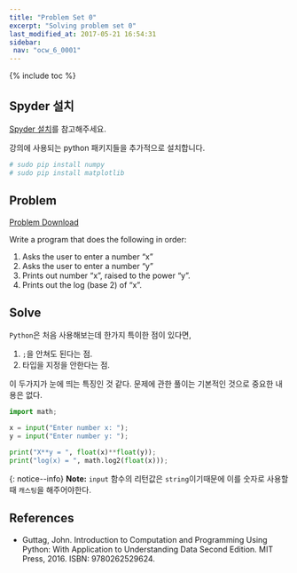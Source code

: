 ```yaml
---
title: "Problem Set 0"
excerpt: "Solving problem set 0"
last_modified_at: 2017-05-21 16:54:31
sidebar:
 nav: "ocw_6_0001"
---
```


{% include toc %}

## Spyder 설치

[Spyder 설치](/2017-05-21-Archlinux-spyder/)를 참고해주세요.

강의에 사용되는 python 패키지들을 추가적으로 설치합니다.

```bash
# sudo pip install numpy
# sudo pip install matplotlib
```

## Problem

[Problem Download](https://ocw.mit.edu/courses/electrical-engineering-and-computer-science/6-0001-introduction-to-computer-science-and-programming-in-python-fall-2016/assignments/ps0.zip)

Write a program that does the following in order:

1. Asks the user to enter a number “x”
2. Asks the user to enter a number “y”
3. Prints out number “x”, raised to the power “y”.
4. Prints out the log (base 2) of “x”.

## Solve

`Python`은 처음 사용해보는데 한가지 특이한 점이 있다면,

1.	`;`을 안쳐도 된다는 점.
2.	타입을 지정을 안한다는 점.

이 두가지가 눈에 띄는 특징인 것 같다. 문제에 관한 풀이는 기본적인 것으로 중요한 내용은 없다.

```python
import math;

x = input("Enter number x: ");
y = input("Enter number y: ");

print("X**y = ", float(x)**float(y));
print("log(x) = ", math.log2(float(x)));
```

{: notice--info}
**Note:** `input` 함수의 리턴값은 `string`이기때문에 이를 숫자로 사용할 때 `캐스팅`을 해주어야한다.

## References

-	Guttag, John. Introduction to Computation and Programming Using Python: With Application to Understanding Data Second Edition. MIT Press, 2016. ISBN: 9780262529624.